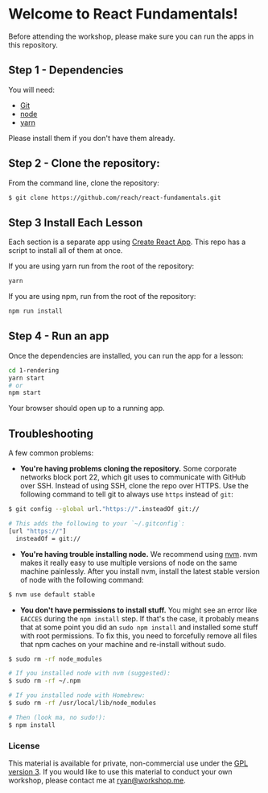 # Welcome to React Fundamentals!

Before attending the workshop, please make sure you can run the apps in this repository.

## Step 1 - Dependencies

You will need:

* [Git](http://git-scm.com/downloads)
* [node](https://nodejs.org/)
* [yarn](https://yarnpkg.com/en/docs/install)

Please install them if you don't have them already.

## Step 2 - Clone the repository:

From the command line, clone the repository:

```sh
$ git clone https://github.com/reach/react-fundamentals.git
```

## Step 3 Install Each Lesson

Each section is a separate app using [Create React App](https://github.com/facebookincubator/create-react-app). This repo has a script to install all of them at once.

If you are using yarn run from the root of the repository:

```sh
yarn
```

If you are using npm, run from the root of the repository:

```sh
npm run install
```

## Step 4 - Run an app

Once the dependencies are installed, you can run the app for a lesson:

```sh
cd 1-rendering
yarn start
# or
npm start
```

Your browser should open up to a running app.

## Troubleshooting

A few common problems:

* **You're having problems cloning the repository.** Some corporate networks block port 22, which git uses to communicate with GitHub over SSH. Instead of using SSH, clone the repo over HTTPS. Use the following command to tell git to always use `https` instead of `git`:

```sh
$ git config --global url."https://".insteadOf git://

# This adds the following to your `~/.gitconfig`:
[url "https://"]
  insteadOf = git://
```

* **You're having trouble installing node.** We recommend using [nvm](https://github.com/creationix/nvm). nvm makes it really easy to use multiple versions of node on the same machine painlessly. After you install nvm, install the latest stable version of node with the following command:

```sh
$ nvm use default stable
```

* **You don't have permissions to install stuff.** You might see an error like `EACCES` during the `npm install` step. If that's the case, it probably means that at some point you did an `sudo npm install` and installed some stuff with root permissions. To fix this, you need to forcefully remove all files that npm caches on your machine and re-install without sudo.

```sh
$ sudo rm -rf node_modules

# If you installed node with nvm (suggested):
$ sudo rm -rf ~/.npm

# If you installed node with Homebrew:
$ sudo rm -rf /usr/local/lib/node_modules

# Then (look ma, no sudo!):
$ npm install
```

### License

This material is available for private, non-commercial use under the [GPL version 3](http://www.gnu.org/licenses/gpl-3.0-standalone.html). If you would like to use this material to conduct your own workshop, please contact me at ryan@workshop.me.

